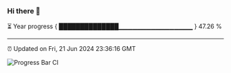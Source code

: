 ### Hi there 👋

⏳ Year progress { ██████████████▁▁▁▁▁▁▁▁▁▁▁▁▁▁▁▁ } 47.26 %

---

⏰ Updated on Fri, 21 Jun 2024 23:36:16 GMT

![Progress Bar CI](https://github.com/IshwaranRudhara/GIT-ACTION/workflows/Progress%20Bar%20CI/badge.svg)
